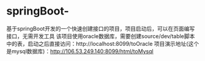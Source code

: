 # springBoot-
基于springBoot开发的一个快速创建接口的项目，项目启动后，可以在页面编写接口，无需开发工具
该项目使用oracle数据库，需要创建source/dev/table脚本中的表，启动之后直接访问：http://localhost:8099/toOracle
项目演示地址(这个是mysql数据库)：http://106.53.249.140:8099/html/toMysql
